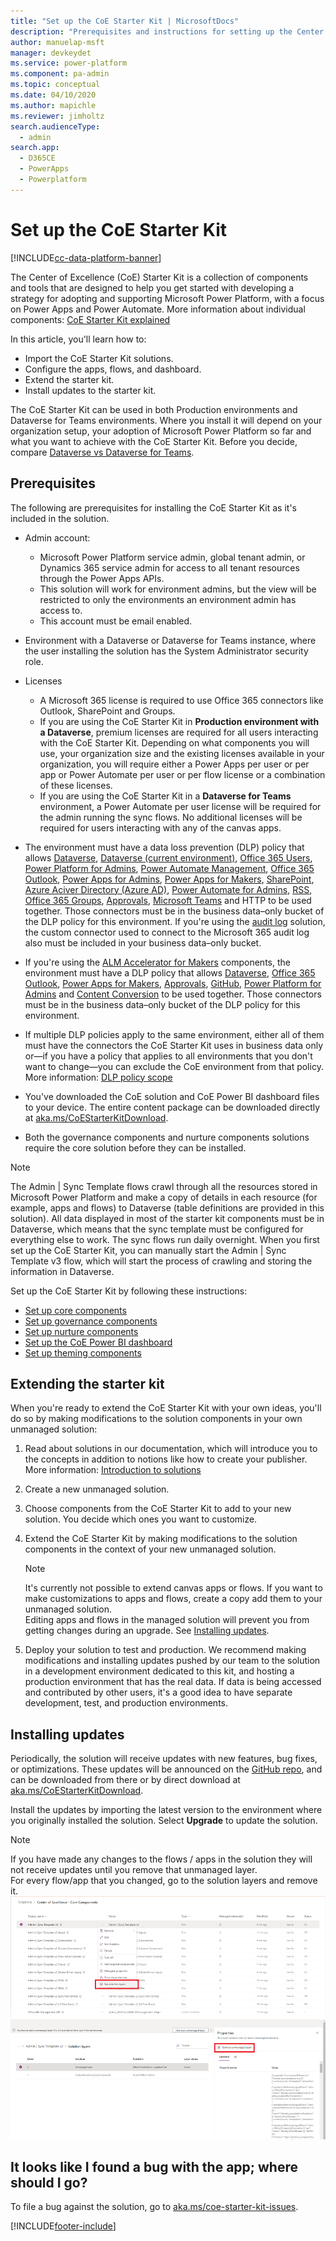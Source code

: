 ```yaml
---
title: "Set up the CoE Starter Kit | MicrosoftDocs"
description: "Prerequisites and instructions for setting up the Center of Excellence (CoE) Starter Kit for adopting and supporting Microsoft Power Platform, with a focus on Power Apps and Power Automate"
author: manuelap-msft
manager: devkeydet
ms.service: power-platform
ms.component: pa-admin
ms.topic: conceptual
ms.date: 04/10/2020
ms.author: mapichle
ms.reviewer: jimholtz
search.audienceType: 
  - admin
search.app: 
  - D365CE
  - PowerApps
  - Powerplatform
---
```

# Set up the CoE Starter Kit

[!INCLUDE[cc-data-platform-banner](../../includes/cc-data-platform-banner.md)]

The Center of Excellence (CoE) Starter Kit is a collection of components and tools that are designed to help you get started with developing a strategy for adopting and supporting Microsoft Power Platform, with a focus on Power Apps and Power Automate. More information about individual components: [CoE Starter Kit explained](starter-kit-explained.md)

In this article, you'll learn how to:

- Import the CoE Starter Kit solutions.
- Configure the apps, flows, and dashboard.
- Extend the starter kit.
- Install updates to the starter kit.

The CoE Starter Kit can be used in both Production environments and Dataverse for Teams environments. Where you install it will depend on your organization setup, your adoption of Microsoft Power Platform so far and what you want to achieve with the CoE Starter Kit. Before you decide, compare [Dataverse vs Dataverse for Teams](https://docs.microsoft.com/powerapps/teams/data-platform-compare).

## Prerequisites

The following are prerequisites for installing the CoE Starter Kit as it's included in the solution.

-  Admin account:
    -  Microsoft Power Platform service admin, global tenant admin, or Dynamics 365 service admin for access to all tenant resources through the Power Apps APIs.
    -  This solution will work for environment admins, but the view will be restricted to only the environments an environment admin has access to.
    - This account must be email enabled.

-  Environment with a Dataverse or Dataverse for Teams instance, where the user installing the solution has the System Administrator security role.

- Licenses
    - A Microsoft 365 license is required to use Office 365 connectors like Outlook, SharePoint and Groups.
    - If you are using the CoE Starter Kit in **Production environment with a Dataverse**, premium licenses are required for all users interacting with the CoE Starter Kit. Depending on what components you will use, your organization size and the existing licenses available in your organization, you will require either a Power Apps per user or per app or Power Automate per user or per flow license or a combination of these licenses.
    - If you are using the CoE Starter Kit in a **Dataverse for Teams** environment, a Power Automate per user license will be required for the admin running the sync flows. No additional licenses will be required for users interacting with any of the canvas apps.

-  The environment must have a data loss prevention (DLP) policy that allows [Dataverse](https://docs.microsoft.com/connectors/commondataservice/), [Dataverse (current environment)](https://docs.microsoft.com/connectors/commondataserviceforapps/), [Office 365 Users](https://docs.microsoft.com/connectors/office365users/), [Power Platform for Admins](https://docs.microsoft.com/connectors/powerplatformforadmins/), [Power Automate Management](https://docs.microsoft.com/connectors/flowmanagement/), [Office 365 Outlook](https://docs.microsoft.com/connectors/office365/), [Power Apps for Admins](https://docs.microsoft.com/connectors/powerappsforadmins/), [Power Apps for Makers](https://docs.microsoft.com/connectors/powerappsforappmakers/), [SharePoint](https://docs.microsoft.com/connectors/sharepointonline/), [Azure Aciver Directory (Azure AD)](https://docs.microsoft.com/connectors/azuread/), [Power Automate for Admins](https://docs.microsoft.com/connectors/microsoftflowforadmins/), [RSS](https://docs.microsoft.com/connectors/rss/), [Office 365 Groups](https://docs.microsoft.com/connectors/office365groups/), [Approvals](https://docs.microsoft.com/connectors/approvals/), [Microsoft Teams](https://docs.microsoft.com/connectors/teams/) and HTTP to be used together. Those connectors must be in the business data&ndash;only bucket of the DLP policy for this environment. If you're using the [audit log](setup-auditlog.md) solution, the custom connector used to connect to the Microsoft 365 audit log also must be included in your business data&ndash;only bucket.

- If you're using the [ALM Accelerator for Makers](almaccelerator-components.md) components, the environment must have a DLP policy that allows [Dataverse](https://docs.microsoft.com/connectors/commondataservice/), [Office 365 Outlook](https://docs.microsoft.com/connectors/office365/), [Power Apps for Makers](https://docs.microsoft.com/connectors/powerappsforappmakers/), [Approvals](https://docs.microsoft.com/connectors/approvals/), [GitHub](https://docs.microsoft.com/connectors/github/), [Power Platform for Admins](https://docs.microsoft.com/connectors/powerplatformforadmins/) and [Content Conversion](https://docs.microsoft.com//connectors/conversionservice/) to be used together. Those connectors must be in the business data&ndash;only bucket of the DLP policy for this environment.

- If multiple DLP policies apply to the same environment, either all of them must have the connectors the CoE Starter Kit uses in business data only or&mdash;if you have a policy that applies to all environments that you don't want to change&mdash;you can exclude the CoE environment from that policy. More information: [DLP policy scope](https://docs.microsoft.com/power-platform/admin/wp-data-loss-prevention#policy-scope)

- You've downloaded the CoE solution and CoE Power BI dashboard files to your device. The entire content package can be downloaded directly at [aka.ms/CoEStarterKitDownload](https://aka.ms/CoEStarterKitDownload).

- Both the governance components and nurture components solutions require the core solution before they can be installed. 

> [!NOTE]
>The Admin \| Sync Template flows crawl through all the resources stored in Microsoft Power Platform and make a copy of details in each resource (for example, apps and flows) to Dataverse (table definitions are provided in this solution). All data displayed in most of the starter kit components must be in Dataverse, which means that the sync template must be configured for everything else to work. The sync flows run daily overnight. When you first set up the CoE Starter Kit, you can manually start the Admin \| Sync Template v3 flow, which will start the process of crawling and storing the information in Dataverse.

Set up the CoE Starter Kit by following these instructions:

- [Set up core components](setup-core-components.md)
- [Set up governance components](setup-governance-components.md)
- [Set up nurture components](setup-nurture-components.md)
- [Set up the CoE Power BI dashboard](setup-powerbi.md)
- [Set up theming components](setup-theming.md)

## Extending the starter kit

When you're ready to extend the CoE Starter Kit with your own ideas, you'll do so by making modifications to the solution components in your own unmanaged solution:

1. Read about solutions in our documentation, which will introduce you to the concepts in addition to notions like how to create your publisher. More information: [Introduction to solutions](https://docs.microsoft.com/powerapps/developer/common-data-service/introduction-solutions)

1. Create a new unmanaged solution.

1. Choose components from the CoE Starter Kit to add to your new solution. You decide which ones you want to customize.

1. Extend the CoE Starter Kit by making modifications to the solution components in the context of your new unmanaged solution.

   > [!NOTE]
   > It's currently not possible to extend canvas apps or flows. If you want to make customizations to apps and flows, create a copy add them to your unmanaged solution. <br>
   > Editing apps and flows in the managed solution will prevent you from getting changes during an upgrade. See [Installing updates](#installing-updates).

1. Deploy your solution to test and production. We recommend making modifications and installing updates pushed by our team to the solution in a development environment dedicated to this kit, and hosting a production environment that has the real data. If data is being accessed and contributed by other users, it's a good idea to have separate development, test, and production environments.

## Installing updates

Periodically, the solution will receive updates with new features, bug fixes, or optimizations. These updates will be announced on the [GitHub repo](https://aka.ms/CoEStarterKitRepo), and can be downloaded from there or by direct download at [aka.ms/CoEStarterKitDownload](https://aka.ms/CoEStarterKitDownload).

Install the updates by importing the latest version to the environment where you originally installed the solution. Select **Upgrade** to update the solution.

> [!NOTE]
> If you have made any changes to the flows / apps in the solution they will not receive updates until you remove that unmanaged layer. <br>
> For every flow/app that you changed, go to the solution layers and remove it.
> ![Upgrade 1](media/Upgrade1.png "Upgrade 1")
> ![Upgrade 2](media/Upgrade2.png "Upgrade 2")

## It looks like I found a bug with the app; where should I go?

To file a bug against the solution, go to [aka.ms/coe-starter-kit-issues](https://aka.ms/coe-starter-kit-issues).


[!INCLUDE[footer-include](../../includes/footer-banner.md)]